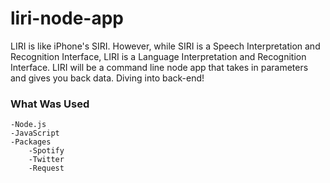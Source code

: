 # liri-node-app

LIRI is like iPhone's SIRI. However, while SIRI is a Speech Interpretation and Recognition Interface, LIRI is a Language Interpretation and Recognition Interface. LIRI will be a command line node app that takes in parameters and gives you back data. Diving into back-end!

### What Was Used
	-Node.js
	-JavaScript
	-Packages
		-Spotify
		-Twitter
		-Request